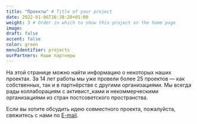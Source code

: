 ```yaml
---
title: "Проекты" # Title of your project
date: 2022-01-06T16:38:20+01:00
weight: 3 # Order in which to show this project on the home page
image:
draft: false
accent: false
color: green
menuIdentifier: projects
ourPartners: Наши партнеры
---
```


На этой странице можно найти информацию о некоторых наших проектах. За 14 лет работы мы уже провели более 25 проектов — как собственных, так и в партнёрстве с другими организациями. Мы всегда рады коллаборациям с активист_ками и некоммерческими организациями из стран постсоветского пространства.  

Если вы хотите обсудить идею совместного проекта, пожалуйста, свяжитесь с нами по [E-mail](mailto:info@quarteera.de).
